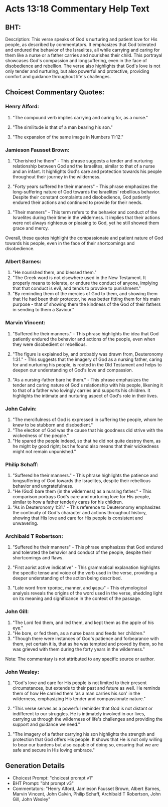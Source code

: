 # Acts 13:18 Commentary Help Text

## BHT:
Description: This verse speaks of God's nurturing and patient love for His people, as described by commentators. It emphasizes that God tolerated and endured the behavior of the Israelites, all while carrying and caring for them like a nurse or a father carries and nourishes their child. This portrayal showcases God's compassion and longsuffering, even in the face of disobedience and rebellion. The verse also highlights that God's love is not only tender and nurturing, but also powerful and protective, providing comfort and guidance throughout life's challenges.

## Choicest Commentary Quotes:
### Henry Alford:
1. "The compound verb implies carrying and caring for, as a nurse." 

2. "The similitude is that of a man bearing his son." 

3. "The expansion of the same image in Numbers 11:12."

### Jamieson Fausset Brown:
1. "Cherished he them" - This phrase suggests a tender and nurturing relationship between God and the Israelites, similar to that of a nurse and an infant. It highlights God's care and protection towards his people throughout their journey in the wilderness.

2. "Forty years suffered he their manners" - This phrase emphasizes the long-suffering nature of God towards the Israelites' rebellious behavior. Despite their constant complaints and disobedience, God patiently endured their actions and continued to provide for their needs.

3. "Their manners" - This term refers to the behavior and conduct of the Israelites during their time in the wilderness. It implies that their actions were not always righteous or pleasing to God, yet he still showed them grace and mercy.

Overall, these quotes highlight the compassionate and patient nature of God towards his people, even in the face of their shortcomings and disobedience.

### Albert Barnes:
1. "He nourished them, and blessed them."
2. "The Greek word is not elsewhere used in the New Testament. It properly means to tolerate, or endure the conduct of anyone, implying that that conduct is evil, and tends to provoke to punishment."
3. "By reminding them of the mercies of God to them, and showing them that He had been their protector, he was better fitting them for his main purpose - that of showing them the kindness of the God of their fathers in sending to them a Saviour."

### Marvin Vincent:
1. "Suffered he their manners." - This phrase highlights the idea that God patiently endured the behavior and actions of the people, even when they were disobedient or rebellious.

2. "The figure is explained by, and probably was drawn from, Deuteronomy 1:31." - This suggests that the imagery of God as a nursing father, caring for and nurturing his people, is rooted in the Old Testament and helps to deepen our understanding of God's love and compassion.

3. "As a nursing-father bare he them." - This phrase emphasizes the tender and caring nature of God's relationship with his people, likening it to that of a father who lovingly carries and supports his children. It highlights the intimate and nurturing aspect of God's role in their lives.

### John Calvin:
1. "The mercifulness of God is expressed in suffering the people, whom he knew to be stubborn and disobedient."
2. "The election of God was the cause that his goodness did strive with the wickedness of the people."
3. "He spared the people indeed, so that he did not quite destroy them, as he might by good right; but he found also means that their wickedness might not remain unpunished."

### Philip Schaff:
1. "Suffered he their manners." - This phrase highlights the patience and longsuffering of God towards the Israelites, despite their rebellious behavior and ungratefulness.
2. "He (God) bare them (in the wilderness) as a nursing father." - This comparison portrays God's care and nurturing love for His people, similar to how a father tenderly cares for his children.
3. "As in Deuteronomy 1:31." - This reference to Deuteronomy emphasizes the continuity of God's character and actions throughout history, showing that His love and care for His people is consistent and unwavering.

### Archibald T Robertson:
1. "Suffered he their manners" - This phrase emphasizes that God endured and tolerated the behavior and conduct of the people, despite their shortcomings and flaws.

2. "First aorist active indicative" - This grammatical explanation highlights the specific tense and voice of the verb used in the verse, providing a deeper understanding of the action being described.

3. "Late word from τροπος, manner, and φερω" - This etymological analysis reveals the origins of the word used in the verse, shedding light on its meaning and significance in the context of the passage.

### John Gill:
1. "The Lord fed them, and led them, and kept them as the apple of his eye."
2. "He bore, or fed them, as a nurse bears and feeds her children."
3. "Though there were instances of God's patience and forbearance with them, yet certain it is, that as he was tempted and proved by them, so he was grieved with them during the forty years in the wilderness."

Note: The commentary is not attributed to any specific source or author.

### John Wesley:
1. "God's love and care for His people is not limited to their present circumstances, but extends to their past and future as well. He reminds them of how He carried them 'as a man carries his son' in the wilderness, emphasizing His tender and compassionate nature."

2. "This verse serves as a powerful reminder that God is not distant or indifferent to our struggles. He is intimately involved in our lives, carrying us through the wilderness of life's challenges and providing the support and guidance we need."

3. "The imagery of a father carrying his son highlights the strength and protection that God offers His people. It shows that He is not only willing to bear our burdens but also capable of doing so, ensuring that we are safe and secure in His loving embrace."


## Generation Details
- Choicest Prompt: "choicest prompt v1"
- BHT Prompt: "bht prompt v3"
- Commentators: "Henry Alford, Jamieson Fausset Brown, Albert Barnes, Marvin Vincent, John Calvin, Philip Schaff, Archibald T Robertson, John Gill, John Wesley"
